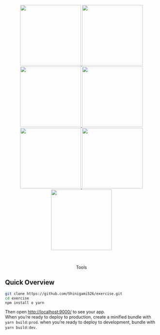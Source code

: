 <div align="center">
  <a href="https://github.com/babel/babel">
    <img width="200" height="200" src="https://upload.wikimedia.org/wikipedia/commons/0/02/Babel_Logo.svg">
  </a>
  <a href="https://github.com/webpack/webpack">
    <img width="200" height="200" src="https://webpack.js.org/assets/icon-square-big.svg">
  </a>
  <a href="https://github.com/eslint/eslint">
    <img width="200" height="200" src="https://static.crozdesk.com/web_app_library/providers/logos/000/004/129/original/trackjs-1522094349-logo.png?1522094349">
  </a>
  <a href="https://prettier.io/">
    <img width="200" height="200" src="https://meta-s3-cdn.freetls.fastly.net/original/3X/5/c/5cf638850999b71ae3c48a4aa5031c4a25473ef0.png">
  </a>
  <a href="https://github.com/circleci">
    <img width="200" height="200" src="https://avatars2.githubusercontent.com/u/1231870?s=200&v=4">
  </a>
  <a href="https://github.com/TrackJs">
    <img width="200" height="200" src="https://static.crozdesk.com/web_app_library/providers/logos/000/004/129/original/trackjs-1522094349-logo.png?1522094349">
  </a>
  <a href="https://github.com/circleci">
    <img width="200" height="200" src="https://avatars2.githubusercontent.com/u/1231870?s=200&v=4">
  </a>
</div>
  <br>
  <br>

<p align="center" style="font-family: "Source Sans Pro","Helvetica Neue",Helvetica,Arial,sans-serif; font-size: 36px>
   Tools
</p>

## Quick Overview

```sh
git clone https://github.com/Shinigami526/exercise.git
cd exercise
npm install o yarn
```

Then open [http://localhost:9000/](http://localhost:9000/) to see your app.<br>
When you’re ready to deploy to production, create a minified bundle with `yarn build:prod`.
when you’re ready to deploy to development, bundle with `yarn build:dev`.
